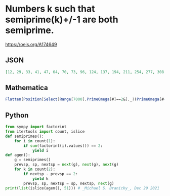 # Numbers k such that semiprime\(k\)\+/\-1 are both semiprime\.
https://oeis.org/A174649
## JSON
```JSON
[12, 29, 33, 41, 47, 64, 70, 73, 96, 124, 137, 194, 211, 254, 277, 308, 333, 372, 395, 416, 471, 507, 529, 544, 560, 573, 602, 624, 637, 657, 672, 687, 696, 716, 752, 764, 767, 869, 949, 1003, 1025, 1069, 1079, 1090, 1176, 1212, 1242, 1261, 1343, 1523, 1553]
```
## Mathematica
```Mathematica
Flatten[Position[Select[Range[7000],PrimeOmega[#]==2&],_?(PrimeOmega[#-1] == PrimeOmega[#+1]==2&)]] (* _Harvey P. Dale_, Dec 18 2012 *)
```
## Python
```Python
from sympy import factorint
from itertools import count, islice
def semiprimes():
    for i in count(1):
        if sum(factorint(i).values()) == 2:
            yield i
def agen():
    g = semiprimes()
    prevsp, sp, nextsp = next(g), next(g), next(g)
    for k in count(2):
        if nextsp - prevsp == 2:
            yield k
        prevsp, sp, nextsp = sp, nextsp, next(g)
print(list(islice(agen(), 51))) # _Michael S. Branicky_, Dec 29 2021
```
